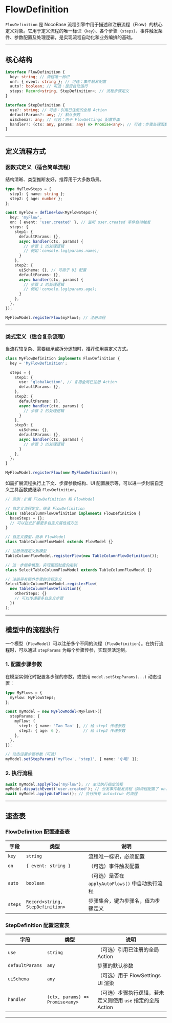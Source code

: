 # FlowDefinition

`FlowDefinition` 是 NocoBase 流程引擎中用于描述和注册流程（Flow）的核心定义对象。它用于定义流程的唯一标识（`key`）、各个步骤（`steps`）、事件触发条件、参数配置及处理逻辑，是实现流程自动化和业务编排的基础。

---

## 核心结构

```ts
interface FlowDefinition {
  key: string; // 流程唯一标识
  on?: { event: string }; // 可选：事件触发配置
  auto?: boolean; // 可选：是否自动运行
  steps: Record<string, StepDefinition>; // 流程步骤定义
}

interface StepDefinition {
  use?: string; // 可选：引用已注册的全局 Action
  defaultParams?: any; // 默认参数
  uiSchema?: any; // 可选：用于 FlowSettings 配置界面
  handler?: (ctx: any, params: any) => Promise<any>; // 可选：步骤处理函数
}
```

---

## 定义流程方式

### 函数式定义（适合简单流程）

结构清晰、类型推断友好，推荐用于大多数场景。

```ts
type MyFlowSteps = {
  step1: { name: string };
  step2: { age: number };
};

const myFlow = defineFlow<MyFlowSteps>({
  key: 'myFlow',
  on: { event: 'user.created' }, // 监听 user.created 事件自动触发
  steps: {
    step1: {
      defaultParams: {},
      async handler(ctx, params) {
        // 步骤 1 的处理逻辑
        // 例如：console.log(params.name);
      }
    },
    step2: {
      uiSchema: {}, // 可用于 UI 配置
      defaultParams: {},
      async handler(ctx, params) {
        // 步骤 2 的处理逻辑
        // 例如：console.log(params.age);
      }
    },
  },
});

MyFlowModel.registerFlow(myFlow); // 注册流程
```

---

### 类式定义（适合复杂流程）

当流程较复杂、需要继承或拆分逻辑时，推荐使用类定义方式。

```ts
class MyFlowDefinition implements FlowDefinition {
  key = 'MyFlowDefinition';

  steps = {
    step1: {
      use: 'globalAction', // 复用全局已注册 Action
      defaultParams: {},
    },
    step2: {
      defaultParams: {},
      async handler(ctx, params) {
        // 步骤 2 的处理逻辑
      }
    },
    step3: {
      uiSchema: {},
      defaultParams: {},
      async handler(ctx, params) {
        // 步骤 3 的处理逻辑
      }
    },
  };
}

MyFlowModel.registerFlow(new MyFlowDefinition());
```

如需扩展流程执行上下文、步骤参数结构、UI 配置展示等，可以进一步封装自定义工具函数或继承 `FlowDefinition`。

```ts
// 示例：扩展 FlowDefinition 和 FlowModel

// 自定义流程定义，继承 FlowDefinition
class TableColumnFlowDefinition implements FlowDefinition {
  baseSteps = {};
  // 可以在此扩展更多自定义属性或方法
}

// 自定义模型，继承 FlowModel
class TableColumnFlowModel extends FlowModel {}

// 注册流程定义到模型
TableColumnFlowModel.registerFlow(new TableColumnFlowDefinition());

// 进一步继承模型，实现更细粒度的定制
class SelectTableColumnFlowModel extends TableColumnFlowModel {}

// 注册带有额外步骤的流程定义
SelectTableColumnFlowModel.registerFlow(
  new TableColumnFlowDefinition({
    otherSteps: {}
    // 可以传递更多自定义步骤
  })
);
```

---

## 模型中的流程执行

一个模型（`FlowModel`）可以注册多个不同的流程（`FlowDefinition`）。在执行流程时，可以通过 `stepParams` 为每个步骤传参，实现灵活定制。

### 1. 配置步骤参数

在模型实例化时配置各步骤的参数，或使用 `model.setStepParams(...)` 动态设置：

```ts
type MyFlows = {
  myFlow: MyFlowSteps;
};

const myModel = new MyFlowModel<MyFlows>({
  stepParams: {
    myFlow: {
      step1: { name: 'Tao Tao' }, // 给 step1 传递参数
      step2: { age: 6 },          // 给 step2 传递参数
    },
  },
});

// 动态设置步骤参数（可选）
myModel.setStepParams('myFlow', 'step1', { name: '小明' });
```

### 2. 执行流程

```ts
await myModel.applyFlow('myFlow'); // 主动执行指定流程
myModel.dispatchEvent('user.created'); // 分发事件触发流程（如流程配置了 on.event）
await myModel.applyAutoFlows(); // 执行所有 auto=true 的流程
```

---

## 速查表

### FlowDefinition 配置速查表

| 字段          | 类型                               | 说明                                 |
| ----------- | -------------------------------- | ---------------------------------- |
| `key`       | `string`                         | 流程唯一标识，必须配置                        |
| `on`        | `{ event: string }`              | （可选）事件触发配置                         |
| `auto`      | `boolean`                        | （可选）是否在 `applyAutoFlows()` 中自动执行流程 |
| `steps`     | `Record<string, StepDefinition>` | 步骤集合，键为步骤名，值为步骤定义                  |

### StepDefinition 配置速查表

| 字段              | 类型                                     | 说明                                    |
| --------------- | -------------------------------------- | ------------------------------------- |
| `use`           | `string`                               | （可选）引用已注册的全局 Action                   |
| `defaultParams` | `any`                                  | 步骤的默认参数                               |
| `uiSchema`      | `any`                                  | （可选）用于 FlowSettings UI 渲染             |
| `handler`       | `(ctx, params) => Promise<any>` | （可选）步骤执行逻辑，若未定义则使用 `use` 指定的全局 Action |

---
